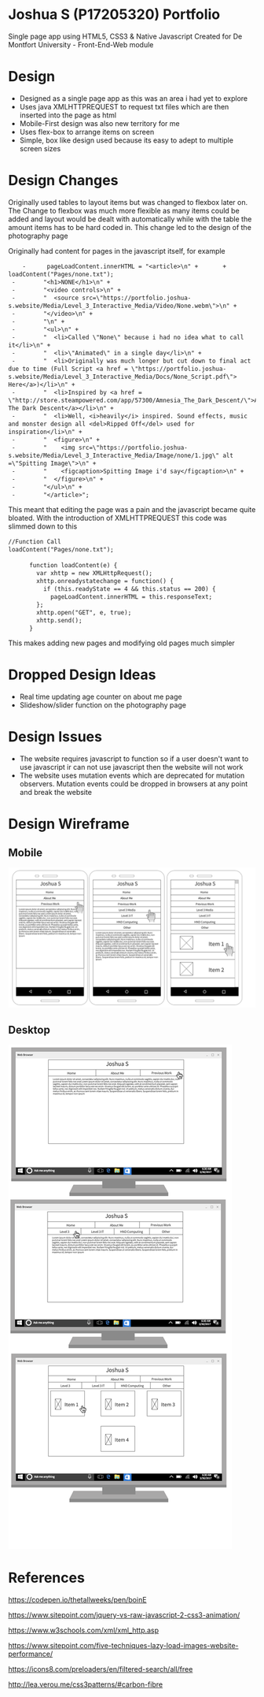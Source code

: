 


Joshua S (P17205320) Portfolio
=======

Single page app using HTML5, CSS3 & Native Javascript
Created for De Montfort University - Front-End-Web module


Design
======
 - Designed as a single page app as this was an area i had yet to explore
 - Uses java XMLHTTPREQUEST to request txt files which are then inserted into the page as html
 - Mobile-First design was also new territory for me
 - Uses flex-box to arrange items on screen
 - Simple, box like design used because its easy to adept to multiple screen sizes


Design Changes
==============

 Originally used tables to layout items but was changed to flexbox later on. The Change to flexbox was much more flexible as many items could be added and layout would be dealt with automatically while with the table the amount items has to be hard coded in. This change led to the design of the photography page
 
 Originally had content for pages in the javascript itself, for example
 

        -      pageLoadContent.innerHTML = "<article>\n" +		 +      loadContent("Pages/none.txt");
     -        "<h1>NONE</h1>\n" +		
     -        "<video controls>\n" +		
     -        "  <source src=\"https://portfolio.joshua-s.website/Media/Level_3_Interactive_Media/Video/None.webm\">\n" +		
     -        "</video>\n" +		
     -        "\n" +		
     -        "<ul>\n" +		
     -        "  <li>Called \"None\" because i had no idea what to call it</li>\n" +		
     -        "  <li>\"Animated\" in a single day</li>\n" +		
     -        "  <li>Originally was much longer but cut down to final act due to time (Full Script <a href = \"https://portfolio.joshua-s.website/Media/Level_3_Interactive_Media/Docs/None_Script.pdf\"> Here</a>)</li>\n" +		
     -        "  <li>Inspired by <a href = \"http://store.steampowered.com/app/57300/Amnesia_The_Dark_Descent/\">Amnesia: The Dark Descent</a></li>\n" +		
     -        "  <li>Well, <i>heavily</i> inspired. Sound effects, music and monster design all <del>Ripped Off</del> used for inspiration</li>\n" +		
     -        "  <figure>\n" +		
     -        "    <img src=\"https://portfolio.joshua-s.website/Media/Level_3_Interactive_Media/Image/none/1.jpg\" alt =\"Spitting Image\">\n" +		
     -        "    <figcaption>Spitting Image i'd say</figcaption>\n" +		
     -        "  </figure>\n" +		
     -        "</ul>\n" +		
     -        "</article>";
This meant that editing the page was a pain and the javascript became quite bloated. With the introduction of XMLHTTPREQUEST this code was slimmed down to this

    //Function Call
    loadContent("Pages/none.txt");
          
          function loadContent(e) {
            var xhttp = new XMLHttpRequest();
            xhttp.onreadystatechange = function() {
              if (this.readyState == 4 && this.status == 200) {
                pageLoadContent.innerHTML = this.responseText;
            };
            xhttp.open("GET", e, true);
            xhttp.send();
          }
This makes adding new pages and modifying old pages much simpler

Dropped Design Ideas
==========
 - Real time updating age counter on about me page
 - Slideshow/slider function on the photography page

Design Issues
==========
 - The website requires javascript to function so if a user doesn't want to use javascript ir can not use javascript then the website will not work
 - The website uses mutation events which are deprecated for mutation observers. Mutation events could be dropped in browsers at any point and break the website
 

Design Wireframe
==========
## Mobile
![alt text](Design_Docs/1.png "Mobile/Vertical Wireframe")

## Desktop
![alt text](Design_Docs/2.png "Desktop/Landscape Wireframe")

References
==========

https://codepen.io/thetallweeks/pen/boinE 

https://www.sitepoint.com/jquery-vs-raw-javascript-2-css3-animation/

https://www.w3schools.com/xml/xml_http.asp

https://www.sitepoint.com/five-techniques-lazy-load-images-website-performance/

https://icons8.com/preloaders/en/filtered-search/all/free

http://lea.verou.me/css3patterns/#carbon-fibre

